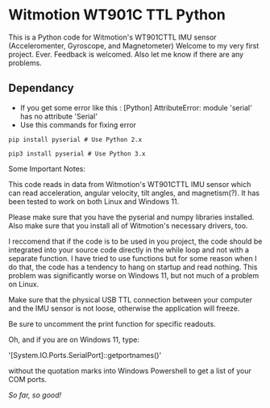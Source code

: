 # Witmotion WT901C TTL Python
This is a Python code for Witmotion's WT901CTTL IMU sensor (Acceleromenter, Gyroscope, and Magnetometer)
Welcome to my very first project. Ever. Feedback is welcomed. Also let me know if there are any problems. 

## Dependancy
* If you get some error like this : [Python] AttributeError: module 'serial' has no attribute 'Serial'
* Use this commands for fixing error

```
pip install pyserial # Use Python 2.x

pip3 install pyserial # Use Python 3.x
```

Some Important Notes:

This code reads in data from Witmotion's WT901CTTL IMU sensor which can read acceleration, angular velocity, tilt angles, and magnetism(?). It has been tested to work on both Linux and Windows 11.

Please make sure that you have the pyserial and numpy libraries installed. Also make sure that you install all of Witmotion's necessary drivers, too.

I reccomend that if the code is to be used in you project, the code should be integrated into your source code directly in the while loop and not with a separate function. I have tried to use functions but for some reason when I do that, the code has a tendency to hang on startup and read nothing. This problem was significantly worse on Windows 11, but not much of a problem on Linux.

Make sure that the physical USB TTL connection between your computer and the IMU sensor is not loose, otherwise the application will freeze.

Be sure to uncomment the print function for specific readouts.


Oh, and if you are on Windows 11, type:

'[System.IO.Ports.SerialPort]::getportnames()'

without the quotation marks into Windows Powershell to get a list of your COM ports.


*So far, so good!*
